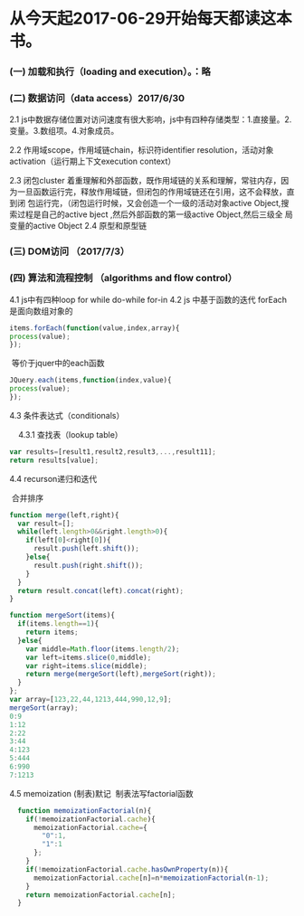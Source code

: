 # 从今天起2017-06-29开始每天都读这本书。

### (一) 加载和执行（loading and execution）。：略

### (二)  数据访问（data access）2017/6/30

  2.1 js中数据存储位置对访问速度有很大影响，js中有四种存储类型：1.直接量。2. 变量。3.数组项。4.对象成员。
  
  2.2 作用域scope，作用域链chain，标识符identifier resolution，活动对象activation（运行期上下文execution context）
  
  2.3 闭包cluster 着重理解和外部函数，既作用域链的关系和理解，常驻内存，因为一旦函数运行完，释放作用域链，但闭包的作用域链还在引用，这不会释放，直到闭       包运行完，（闭包运行时候，又会创造一个一级的活动对象active Object,搜索过程是自己的active bject ,然后外部函数的第一级active Object,然后三级全       局变量的active Object
  2.4 原型和原型链
  
### (三) DOM访问 （2017/7/3）

### (四) 算法和流程控制 （algorithms and  flow control） 
  4.1 js中有四种loop for while do-while for-in 
  4.2 js 中基于函数的迭代 forEach是面向数组对象的
  ```javascript
  items.forEach(function(value,index,array){
  process(value);
  });
  ```
  等价于jquer中的each函数
  
  ```javascript
  JQuery.each(items,function(index,value){
  process(value);
  });
  ```
  4.3 条件表达式（conditionals）
  
     4.3.1 查找表（lookup table）
     
```javascript
var results=[result1,result2,result3,...,result11];
return results[value];
```
     
  4.4 recurson递归和迭代
  
  合并排序
  
```javascript
function merge(left,right){
  var result=[];
  while(left.length>0&&right.length>0){
    if(left[0]<right[0]){
      result.push(left.shift());      
    }else{
      result.push(right.shift());
    }
  }
  return result.concat(left).concat(right);
}

function mergeSort(items){
  if(items.length==1){
    return items;
  }else{
    var middle=Math.floor(items.length/2);
    var left=items.slice(0,middle);
    var right=items.slice(middle);
    return merge(mergeSort(left),mergeSort(right));
  }
};
var array=[123,22,44,1213,444,990,12,9];
mergeSort(array);
0:9
1:12
2:22
3:44
4:123
5:444
6:990
7:1213
```
  4.5 memoization (制表)默记
  制表法写factorial函数
```javascript
  function memoizationFactorial(n){
    if(!memoizationFactorial.cache){
      memoizationFactorial.cache={
        "0":1,
        "1":1
      };
    }
    if(!memoizationFactorial.cache.hasOwnProperty(n)){
      memoizationFactorial.cache[n]=n*memoizationFactorial(n-1);
    }
    return memoizationFactorial.cache[n];
  }
```
